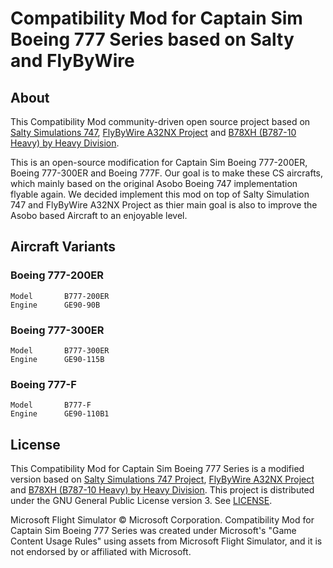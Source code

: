 # Compatibility Mod for Captain Sim Boeing 777 Series based on Salty and FlyByWire

## About
This Compatibility Mod community-driven open source project based on [Salty Simulations 747](https://github.com/saltysimulations/salty-747), [FlyByWire A32NX Project](https://github.com/flybywiresim/a32nx) and [B78XH (B787-10 Heavy) by Heavy Division](https://github.com/Heavy-Division/B78XH).

This is an open-source modification for Captain Sim Boeing 777-200ER, Boeing 777-300ER and Boeing 777F. Our goal is to make these CS aircrafts, which mainly based on the original Asobo Boeing 747 implementation flyable again. We decided implement this mod on top of Salty Simulation 747 and FlyByWire A32NX Project as thier main goal is also to improve the Asobo based Aircraft to an enjoyable level.

## Aircraft Variants

### Boeing 777-200ER

 ```
 Model       B777-200ER
 Engine      GE90-90B
 ```
### Boeing 777-300ER

 ```
 Model       B777-300ER
 Engine      GE90-115B
 ```
### Boeing 777-F

 ```
 Model       B777-F
 Engine      GE90-110B1
 ```

## License

This Compatibility Mod for Captain Sim Boeing 777 Series is a modified version based on [Salty Simulations 747 Project](https://github.com/saltysimulations/salty-747), [FlyByWire A32NX Project](https://github.com/flybywiresim/a32nx) and [B78XH (B787-10 Heavy) by Heavy Division](https://github.com/Heavy-Division/B78XH). This project is distributed under the GNU General Public License version 3. See [LICENSE](https://github.com/masterrob94/masterrob94-salty-777/blob/master/LICENSE).

Microsoft Flight Simulator © Microsoft Corporation. Compatibility Mod for Captain Sim Boeing 777 Series was created under Microsoft's "Game Content Usage Rules" using assets from Microsoft Flight Simulator, and it is not endorsed by or affiliated with Microsoft.
